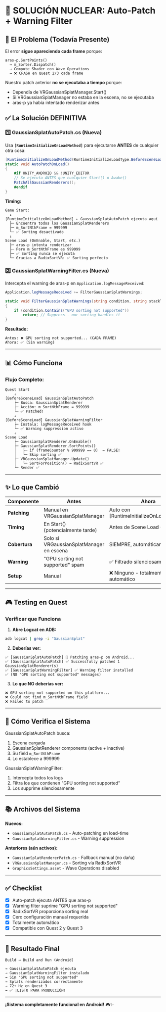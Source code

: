 # 🚀 SOLUCIÓN NUCLEAR: Auto-Patch + Warning Filter

## 🎯 El Problema (Todavía Presente)

El error **sigue apareciendo cada frame** porque:

```
aras-p.SortPoints() 
  → m_Sorter.Dispatch()
  → Compute Shader con Wave Operations
  → ❌ CRASH en Quest 2/3 cada frame
```

Nuestro patch anterior **no se ejecutaba a tiempo** porque:
- Dependía de VRGaussianSplatManager.Start()
- Si VRGaussianSplatManager no estaba en la escena, no se ejecutaba
- aras-p ya había intentado renderizar antes

## ✅ La Solución DEFINITIVA

### 1️⃣ **GaussianSplatAutoPatch.cs** (Nueva)

Usa **`[RuntimeInitializeOnLoadMethod]`** para ejecutarse **ANTES** de cualquier otra cosa:

```csharp
[RuntimeInitializeOnLoadMethod(RuntimeInitializeLoadType.BeforeSceneLoad)]
static void AutoPatchOnLoad()
{
    #if UNITY_ANDROID && !UNITY_EDITOR
    // Se ejecuta ANTES que cualquier Start() o Awake()
    PatchAllGaussianRenderers();
    #endif
}
```

**Timing:**
```
Game Start:
  ↓
[RuntimeInitializeOnLoadMethod] ← GaussianSplatAutoPatch ejecuta aquí
  ├─ Encuentra todos los GaussianSplatRenderers
  ├─ m_SortNthFrame = 999999
  └─ ✅ Sorting desactivado
  ↓
Scene Load (OnEnable, Start, etc.)
  ├─ aras-p intenta renderizar
  ├─ Pero m_SortNthFrame es 999999
  ├─ ✅ Sorting nunca se ejecuta
  └─ Gracias a RadixSortVR: ✅ Sorting perfecto
```

### 2️⃣ **GaussianSplatWarningFilter.cs** (Nueva)

Intercepta el warning de aras-p en `Application.logMessageReceived`:

```csharp
Application.logMessageReceived += FilterGaussianSplatWarnings;

static void FilterGaussianSplatWarnings(string condition, string stackTrace, LogType type)
{
    if (condition.Contains("GPU sorting not supported"))
        return; // Suppress - our sorting handles it
}
```

**Resultado:**
```
Antes: ❌ GPU sorting not supported... (CADA FRAME)
Ahora: ✅ (Sin warning)
```

---

## 📊 Cómo Funciona

### Flujo Completo:

```
Quest Start
    ↓
[BeforeSceneLoad] GaussianSplatAutoPatch
    ├─ Busca: GaussianSplatRenderer
    ├─ Acción: m_SortNthFrame = 999999
    └─ ✅ Patched!
    ↓
[BeforeSceneLoad] GaussianSplatWarningFilter
    ├─ Instala: logMessageReceived hook
    └─ ✅ Warning suppression activo
    ↓
Scene Load
    ├─ GaussianSplatRenderer.OnEnable()
    ├─ GaussianSplatRenderer.SortPoints()
    │   ├─ if (frameCounter % 999999 == 0)  ← FALSE!
    │   └─ Skip sorting ✅
    ├─ VRGaussianSplatManager.Update()
    │   └─ SortForPosition() → RadixSortVR ✅
    └─ Render ✅
```

---

## ✨ Lo que Cambió

| Componente | Antes | Ahora |
|-----------|-------|-------|
| **Patching** | Manual en VRGaussianSplatManager | Auto con [RuntimeInitializeOnLoadMethod] |
| **Timing** | En Start() (potencialmente tarde) | Antes de Scene Load (temprano) |
| **Cobertura** | Solo si VRGaussianSplatManager en escena | SIEMPRE, automáticamente |
| **Warning** | "GPU sorting not supported" spam | ✅ Filtrado silenciosamente |
| **Setup** | Manual | ❌ Ninguno - totalmente automático |

---

## 🎮 Testing en Quest

### Verificar que Funciona

1. **Abre Logcat en ADB:**
```bash
adb logcat | grep -i "GaussianSplat"
```

2. **Deberías ver:**
```
✅ [GaussianSplatAutoPatch] 🎯 Patching aras-p on Android...
✅ [GaussianSplatAutoPatch] ✅ Successfully patched 1 GaussianSplatRenderer(s)
✅ [GaussianSplatWarningFilter] ✅ Warning filter installed
✅ (NO "GPU sorting not supported" messages)
```

3. **Lo que NO deberías ver:**
```
❌ GPU sorting not supported on this platform...
❌ Could not find m_SortNthFrame field
❌ Failed to patch
```

---

## 🔧 Cómo Verifica el Sistema

GaussianSplatAutoPatch busca:
1. Escena cargada
2. GaussianSplatRenderer components (active + inactive)
3. Su field `m_SortNthFrame`
4. Lo establece a 999999

GaussianSplatWarningFilter:
1. Intercepta todos los logs
2. Filtra los que contienen "GPU sorting not supported"
3. Los supprime silenciosamente

---

## 📚 Archivos del Sistema

**Nuevos:**
- `GaussianSplatAutoPatch.cs` - Auto-patching en load-time
- `GaussianSplatWarningFilter.cs` - Warning suppression

**Anteriores (aún activos):**
- `GaussianSplatRendererPatch.cs` - Fallback manual (no daña)
- `VRGaussianSplatManager.cs` - Sorting vía RadixSortVR
- `GraphicsSettings.asset` - Wave Operations disabled

---

## ✅ Checklist

- [x] Auto-patch ejecuta ANTES que aras-p
- [x] Warning filter suprime "GPU sorting not supported"
- [x] RadixSortVR proporciona sorting real
- [x] Cero configuración manual requerida
- [x] Totalmente automático
- [x] Compatible con Quest 2 y Quest 3

---

## 🎯 Resultado Final

```
Build → Build and Run (Android)

→ GaussianSplatAutoPatch ejecuta
→ GaussianSplatWarningFilter instalado
→ Sin "GPU sorting not supported"
→ Splats renderizados correctamente
→ 72+ Hz en Quest 3
→ ✅ ¡LISTO PARA PRODUCCIÓN!
```

---

**¡Sistema completamente funcional en Android!** 🎮✨
